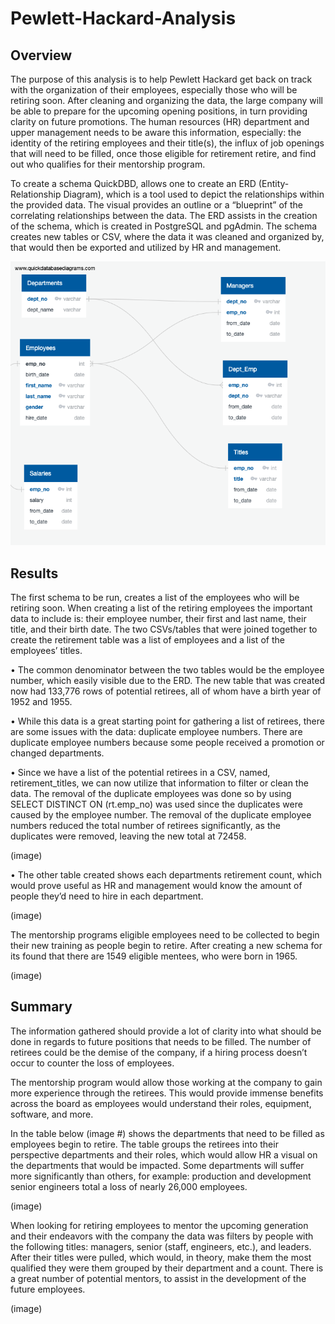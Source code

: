 # Pewlett-Hackard-Analysis

## Overview

The purpose of this analysis is to help Pewlett Hackard get back on track with the organization of their employees, especially those who will be retiring soon. After cleaning and organizing the data, the large company will be able to prepare for the upcoming opening positions, in turn providing clarity on future promotions.  The human resources (HR) department and upper management needs to be aware this information, especially: the identity of the retiring employees and their title(s), the influx of job openings that will need to be filled, once those eligible for retirement retire, and find out who qualifies for their mentorship program. 


To create a schema QuickDBD, allows one to create an ERD (Entity-Relationship Diagram), which is a tool used to depict the relationships within the provided data. The visual provides an outline or a “blueprint” of the correlating relationships between the data.  The ERD assists in the creation of the schema, which is created in PostgreSQL and pgAdmin. The schema creates new tables or CSV, where the data it was cleaned and organized by, that would then be exported and utilized by HR and management. 

![](images/QuickDBD-export.png)

## Results

The first schema to be run, creates a list of the employees who will be retiring soon. When creating a list of the retiring employees the important data to include is: their employee number, their first and last name, their title, and their birth date. The two CSVs/tables that were joined together to create the retirement table was a list of employees and a list of the employees’ titles.

•	 The common denominator between the two tables would be the employee number, which easily visible due to the ERD.  The new table that was created now had 133,776 rows of potential retirees, all of whom have a birth year of 1952 and 1955.

•	 While this data is a great starting point for gathering a list of retirees, there are some issues with the data: duplicate employee numbers. There are duplicate employee numbers because some people received a promotion or changed departments. 

•	Since we have a list of the potential retirees in a CSV, named, retirement_titles, we can now utilize that information to filter or clean the data. The removal of the duplicate employees was done so by using SELECT DISTINCT ON (rt.emp_no) was used since the duplicates were caused by the employee number. The removal of the duplicate employee numbers reduced the total number of retirees significantly, as the duplicates were removed, leaving the new total at 72458.

(image)

•	 The other table created shows each departments retirement count, which would prove useful as HR and management would know the amount of people they’d need to hire in each department.

(image)

The mentorship programs eligible employees need to be collected to begin their new training as people begin to retire. After creating a new schema for its found that there are 1549 eligible mentees, who were born in 1965. 

(image)

## Summary 

The information gathered should provide a lot of clarity into what should be done in regards to future positions that needs to be filled. The number of retirees could be the demise of the company, if a hiring process doesn’t occur to counter the loss of employees. 

The mentorship program would allow those working at the company to gain more experience through the retirees. This would provide immense benefits across the board as employees would understand their roles, equipment, software, and more. 

In the table below (image #) shows the departments that need to be filled as employees begin to retire. The table groups the retirees into their perspective departments and their roles, which would allow HR a visual on the departments that would be impacted. Some departments will suffer more significantly than others, for example: production and development senior engineers total a loss of nearly 26,000 employees.

(image)

When looking for retiring employees to mentor the upcoming generation and their endeavors with the company the data was filters by people with the following titles: managers, senior (staff, engineers, etc.), and leaders. After their titles were pulled, which would, in theory, make them the most qualified they were them grouped by their department and a count. There is a great number of potential mentors, to assist in the development of the future employees. 

(image)
 
